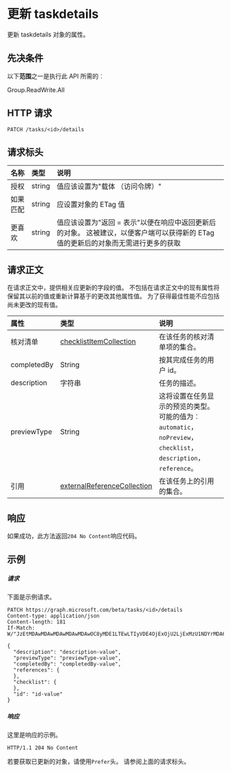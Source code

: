# <a name="update-taskdetails"></a>更新 taskdetails

更新 taskdetails 对象的属性。
## <a name="prerequisites"></a>先决条件
以下**范围**之一是执行此 API 所需的︰
 
Group.ReadWrite.All

## <a name="http-request"></a>HTTP 请求
<!-- { "blockType": "ignored" } -->
```http
PATCH /tasks/<id>/details

```
## <a name="request-headers"></a>请求标头
| 名称       | 类型 | 说明|
|:-----------|:------|:----------|
| 授权  | string  | 值应该设置为"载体 （访问令牌）"|
| 如果匹配 | string | 应设置对象的 ETag 值 |
| 更喜欢 | string | 值应该设置为"返回 = 表示"以便在响应中返回更新后的对象。 这被建议，以便客户端可以获得新的 ETag 值的更新后的对象而无需进行更多的获取 |

## <a name="request-body"></a>请求正文
在请求正文中，提供相关应更新的字段的值。 不包括在请求正文中的现有属性将保留其以前的值或重新计算基于的更改其他属性值。 为了获得最佳性能不应包括尚未更改的现有值。

| 属性     | 类型   |说明|
|:---------------|:--------|:----------|
|核对清单|[checklistItemCollection](../resources/checklistitemcollection.md)|在该任务的核对清单项的集合。|
|completedBy|String|按其完成任务的用户 id。 |
|description|字符串|任务的描述。 |
|previewType|String|这将设置在任务显示的预览的类型。 可能的值为︰ `automatic`， `noPreview`， `checklist`， `description`， `reference`。|
|引用|[externalReferenceCollection](../resources/externalreferencecollection.md)|在该任务上的引用的集合。 |

## <a name="response"></a>响应
如果成功，此方法返回`204 No Content`响应代码。
## <a name="example"></a>示例
##### <a name="request"></a>请求
下面是示例请求。
<!-- {
  "blockType": "request",
  "name": "update_taskdetails"
}-->
```http
PATCH https://graph.microsoft.com/beta/tasks/<id>/details
Content-type: application/json
Content-length: 181
If-Match: W/"JzEtMDAwMDAwMDAwMDAwMDAwOC8yMDE1LTEwLTIyVDE4OjExOjU2LjExMzU1NDYrMDA6MDAn"

{
  "description": "description-value",
  "previewType": "previewType-value",
  "completedBy": "completedBy-value",
  "references": {
  },
  "checklist": {
  },
  "id": "id-value"
}
```
##### <a name="response"></a>响应
这里是响应的示例。 
<!-- {
  "blockType": "response",
  "truncated": true,
  "@odata.type": "microsoft.graph.taskdetails"
} -->
```http
HTTP/1.1 204 No Content
```
若要获取已更新的对象，请使用`Prefer`头。 请参阅上面的请求标头。
<!-- uuid: 8fcb5dbc-d5aa-4681-8e31-b001d5168d79
2015-10-25 14:57:30 UTC -->
<!-- {
  "type": "#page.annotation",
  "description": "Update taskdetails",
  "keywords": "",
  "section": "documentation",
  "tocPath": ""
}-->